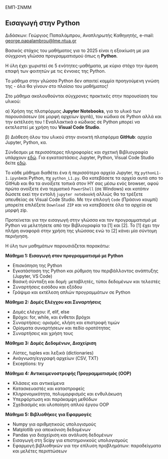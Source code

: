 ΕΜΠ-ΣΝΜΜ

<h2>Εισαγωγή στην Python </h2>

Διδάσκων: Γεώργιος Παπαλάμπρου, Αναπληρωτής Καθηγητής, e-mail: george.papalambrou@lme.ntua.gr

Βασικός στόχος του μαθήματος για το 2025 είναι η εξοικίωση με μια σύγχρονη γλώσσα προγραμματισμού όπως η **Python**.

Η ύλη έχει χωριστεί σε 5 ενότητες-μαθήματα, με κύριο στόχο την άμεση επαφή των φοιτητών με τις έννοιες της Python.

Το μάθημα  στην γλώσσα Python δεν απαιτεί καμμία προηγούμενη γνώση της - όλα θα γίνουν στο πλαίσιο του μαθήματος! 

Στο μάθημα ακολουθούνται σύγχρονες πρακτικές στην παρουσίαση του υλικού: 

α) Χρήση της πλατφόρμας **Jupyter Notebooks**, για το υλικό των παρουσιάσεων (σε μορφή αρχείων ipynb), του κώδικα σε Python 
αλλά και την εκτέλεση του ! 
Εναλλακτικά  ο κώδικας σε Python μπορεί να εκτελεστεί με χρήση του **Visual Code Studio**.

β) Διάθεση όλου του υλικού στην ανοικτή πλατφόρμα **GitHub**: αρχεία Jupyter, Python, κα.

Σύνδεσμοι με περισσότερες πληροφορίες και σχετική Βιβλιογραφία υπάρχουν [εδώ](Bibliography.md). Για εγκαταστάσεις Jupyter, Python, Visual Code Studio δείτε [εδώ](installation.md).

Το κάθε μάθημα διαθέτει ένα ή περισσότερα αρχεία Jupyter, πχ `pythonL1-1.ipynb`και Python, πχ `python_L1.py`. Θα κατεβάσετε τα αρχεία αυτά απο το GitHub και θα τα ανοίξετε τοπικά στον ΗΥ σας μέσω ενός browser, αφού πρώτα ανοίξετε ένα τερματικό `PowerShell` (σε Windows) και κατόπιν δώσετε εκεί την εντολή `jupyter notebook`ή αλλιώς θα τα τρέξετε  απευθείας σε Visual Code Studio. Με την επιλογή `Code` (Πράσινο κουμπί) μπορείτε επιλέξετε `Download ZIP` και να κατεβάσετε όλα τα αρχεία σε μορφή zip. 

Προτείνεται για την  εισαγωγή στην γλώσσα και τον προγραμματισμό με Python να μελετήσετε από την Βιβλιογραφία τα [1] και [2]. Το [1] έχει την πλήρη αναφορά στην χρήση της γλώσσας ενώ το [2] κάνει μία σύντομη περιήγηση.

Η ύλη των μαθημάτων παρουσιάζεται παρακάτω:

**Μάθημα 1: Εισαγωγή στον προγραμματισμό με Python**
- Επισκόπηση της Python
- Εγκατάσταση της Python και ρύθμιση του περιβάλλοντος ανάπτυξης (Jupyter, VS Code)
- Βασική σύνταξη και δομή: μεταβλητές, τύποι δεδομένων και τελεστές
- Συναρτήσεις εισόδου και εξόδου
- Γράψιμο και εκτέλεση απλών προγραμμάτων σε Python

**Μάθημα 2: Δομές Ελέγχου και Συναρτήσεις**


- Δομές ελέγχου: if, elif, else
- Βρόχοι: for, while, και ένθετοι βρόχοι
- Συναρτήσεις: ορισμός, κλήση και επιστροφή τιμών
- Ορίσματα συναρτήσεων και πεδίο ορατότητας
- Συναρτήσεις και χρήση τους

**Μάθημα 3: Δομές Δεδομένων, Διαχείριση**

- Λίστες, tuples  και λεξικά (dictionaries)
- Ανάγνωση/εγγραφή αρχείων (CSV, TXT)
- Exceptions: try


**Μάθημα 4: Αντικειμενοστρεφής Προγραμματισμός (OOP)**

- Κλάσεις και αντικείμενα
- Κατασκευαστές και καταστροφείς
- Κληρονομικότητα, πολυμορφισμός και ενθυλάκωση
- Υπερφόρτωση και παράκαμψη μεθόδων
- Σχεδιασμός και υλοποίηση απλού έργου OOP

**Μάθημα 5: Βιβλιοθήκες για Εφαρμογές**

- Numpy για αριθμητικούς υπολογισμούς
- Matplotlib για απεικόνιση δεδομένων
- Pandas για διαχείριση και ανάλυση δεδομένων
- Εισαγωγή στη Scipy για επιστημονικούς υπολογισμούς
- Εφαρμογή βιβλιοθηκών για την επίλυση προβλημάτων: παραδείγματα και μελέτες περιπτώσεων
